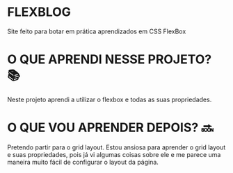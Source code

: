 # FLEXBLOG
 Site feito para botar em prática aprendizados em CSS FlexBox
 
# O QUE APRENDI NESSE PROJETO? :books:
 Neste projeto aprendi a utilizar o flexbox e todas as suas propriedades.
 
# O QUE VOU APRENDER DEPOIS? :soon:
 Pretendo partir para o grid layout. Estou ansiosa para aprender o grid layout e suas propriedades, pois já vi algumas coisas sobre ele e me parece uma maneira muito fácil de configurar o layout da página.
